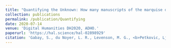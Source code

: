 ```yaml
---
title: "Quantifying the Unknown: How many manuscripts of the marquise de Sévigné still exist?"
collection: publications
permalink: /publication/Quantifying
date: 2020-07-14
venue: 'Digital Humanities DH2020, ADHO.'
paperurl: 'https://hal.science/hal-02898929'
citation: 'Gabay, S., du Noyer, L. R., Levenson, M. G., <b>Petkovic, Lj.</b> & Bartz, A. (2020). &quot;Quantifying the Unknown: How many manuscripts of the marquise de Sévigné still exist?&quot;. <i>Digital Humanities DH2020, ADHO, Ottawa, Canada</i>.'
---
```

<!--[Download paper here](http://academicpages.github.io/files/paper1.pdf)-->

<!--Recommended citation: Your Name, You. (2009). "Paper Title Number 1." <i>Journal 1</i>. 1(1).-->
